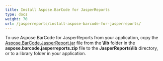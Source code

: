 ```yaml
---
title: Install Aspose.BarCode for JasperReports
type: docs
weight: 70
url: /jasperreports/install-aspose-barcode-for-jasperreports/
---
```


To use Aspose.BarCode for JasperReports from your application, copy the [Aspose.BarCode.JasperReport.jar](http://www.aspose.com/community/files/67/jasperreports-exporters/aspose.barcode-for-jasperreports/default.aspx) file from the **\lib** folder in the **aspose.barcode.jasperreports.zip** file to the **JasperReports\lib** directory, or to a library folder in your application. 
